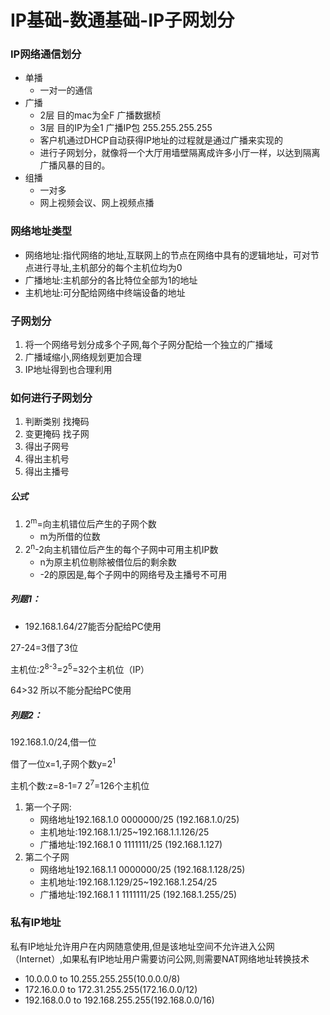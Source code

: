# IP基础-数通基础-IP子网划分
### IP网络通信划分
* 单播
  * 一对一的通信
* 广播
  * 2层 目的mac为全F 广播数据桢
  * 3层 目的IP为全1 广播IP包 255.255.255.255
  * 客户机通过DHCP自动获得IP地址的过程就是通过广播来实现的
  * 进行子网划分，就像将一个大厅用墙壁隔离成许多小厅一样，以达到隔离广播风暴的目的。
* 组播
  * 一对多
  * 网上视频会议、网上视频点播

### 网络地址类型
* 网络地址:指代网络的地址,互联网上的节点在网络中具有的逻辑地址，可对节点进行寻址,主机部分的每个主机位均为0
* 广播地址:主机部分的各比特位全部为1的地址
* 主机地址:可分配给网络中终端设备的地址

### 子网划分
1. 将一个网络号划分成多个子网,每个子网分配给一个独立的广播域
2. 广播域缩小,网络规划更加合理
3. IP地址得到也合理利用

### 如何进行子网划分
1. 判断类别 找掩码
2. 变更掩码 找子网
3. 得出子网号
4. 得出主机号
5. 得出主播号
##### 公式
1. 2<sup>m</sup>=向主机错位后产生的子网个数
   * m为所借的位数
2. 2<sup>n</sup>-2向主机错位后产生的每个子网中可用主机IP数
   * n为原主机位剔除被借位后的剩余数
   * -2的原因是,每个子网中的网络号及主播号不可用
##### 列题1：
* 192.168.1.64/27能否分配给PC使用

27-24=3借了3位

主机位:2<sup>8-3</sup>=2<sup>5</sup>=32个主机位（IP）

64>32  所以不能分配给PC使用

##### 列题2：
192.168.1.0/24,借一位

借了一位x=1,子网个数y=2<sup>1</sup>

主机个数:z=8-1=7  2<sup>7</sup>=126个主机位

1. 第一个子网:
   * 网络地址192.168.1.0 0000000/25   (192.168.1.0/25)
   * 主机地址:192.168.1.1/25~192.168.1.1.126/25
   * 广播地址:192.168.1 0 1111111/25   (192.168.1.127)
2. 第二个子网
   * 网络地址192.168.1.1 0000000/25   (192.168.1.128/25)
   * 主机地址:192.168.1.129/25~192.168.1.254/25
   * 广播地址:192.168.1 1 1111111/25   (192.168.1.255/25)

### 私有IP地址
私有IP地址允许用户在内网随意使用,但是该地址空间不允许进入公网（Internet）,如果私有IP地址用户需要访问公网,则需要NAT网络地址转换技术
* 10.0.0.0     to 10.255.255.255(10.0.0.0/8)
* 172.16.0.0   to 172.31.255.255(172.16.0.0/12)
* 192.168.0.0  to 192.168.255.255(192.168.0.0/16)
